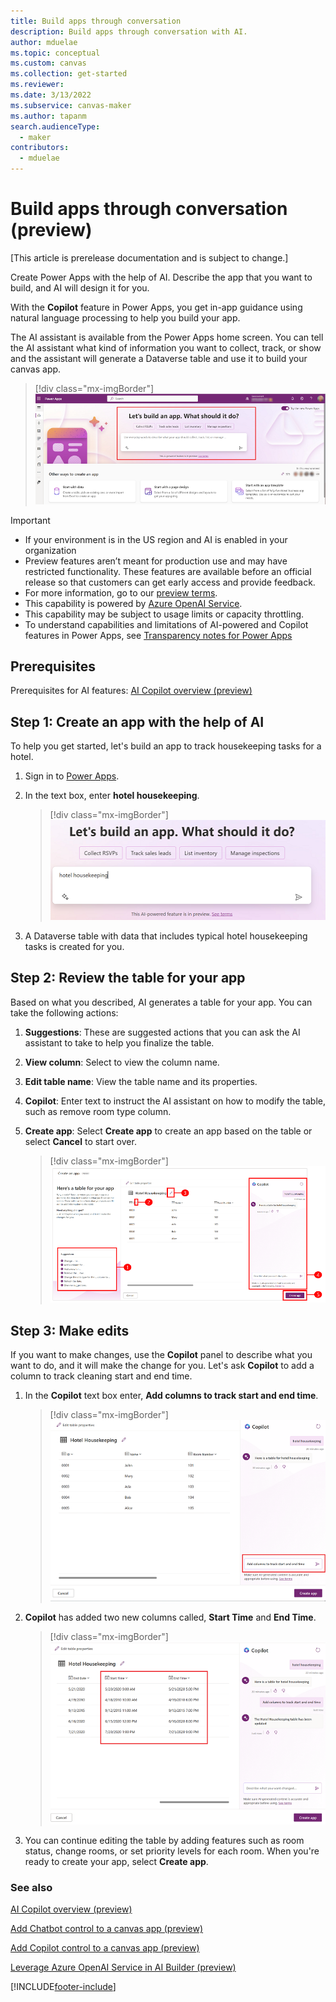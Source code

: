 ```yaml
---
title: Build apps through conversation
description: Build apps through conversation with AI.
author: mduelae
ms.topic: conceptual
ms.custom: canvas
ms.collection: get-started
ms.reviewer: 
ms.date: 3/13/2022
ms.subservice: canvas-maker
ms.author: tapanm
search.audienceType: 
  - maker
contributors:
  - mduelae
---
```


# Build apps through conversation (preview)

[This article is prerelease documentation and is subject to change.]

Create Power Apps with the help of AI. Describe the app that you want to build, and AI will design it for you.

With the **Copilot** feature in Power Apps, you get in-app guidance using natural language processing to help you build your app.

The AI assistant is available from the Power Apps home screen. You can tell the AI assistant what kind of information you want to collect, track, or show and the assistant will generate a Dataverse table and use it to build your canvas app.

> [!div class="mx-imgBorder"]
> ![Tell the AI assistant the information you want to track in your app.](media/artificial-intelligence/create-app-using-ai-1.png)

> [!IMPORTANT]
> - If your environment is in the US region and AI is enabled in your organization
> - Preview features aren’t meant for production use and may have restricted functionality. These features are available before an official release so that customers can get early access and provide feedback.
> - For more information, go to our [preview terms](https://go.microsoft.com/fwlink/?linkid=2189520).
> - This capability is powered by [ Azure OpenAI Service](/azure/cognitive-services/openai/overview).
> - This capability  may be subject to usage limits or capacity throttling.
> - To understand capabilities and limitations of AI-powered and Copilot features in Power Apps, see [Transparency notes for Power Apps](../common/transparency-note.md)



## Prerequisites

Prerequisites for AI features: [AI Copilot overview (preview)](ai-overview.md)


## Step 1: Create an app with the help of AI

To help you get started, let's build an app to track housekeeping tasks for a hotel.

1. Sign in to [Power Apps](https://make.powerapps.com).

2. In the text box, enter **hotel housekeeping**.

   > [!div class="mx-imgBorder"]
   > ![Describle your app.](media/artificial-intelligence/describe-your-app.png)

3. A Dataverse table with data that includes typical hotel housekeeping tasks is created for you.

## Step 2: Review the table for your app

Based on what you described, AI generates a table for your app. You can take the following actions:

1. **Suggestions**: These are suggested actions that you can ask the AI assistant to take to help you finalize the table.

2. **View column**: Select to view the column name.

3. **Edit table name**: View the table name and its properties.

4. **Copilot**: Enter text to instruct the AI assistant on how to modify the table, such as remove room type column.

5. **Create app**: Select **Create app** to create an app based on the table or select **Cancel** to start over.

   > [!div class="mx-imgBorder"]
   > ![Review table for your app.](media/artificial-intelligence/table-created.png)

## Step 3: Make edits

If you want to make changes, use the **Copilot** panel to describe what you want to do, and it will make the change for you. Let's ask **Copilot** to add a column to track cleaning start and end time.

1. In the **Copilot** text box enter, **Add columns to track start and end time**.

   > [!div class="mx-imgBorder"]
   > ![Enter text to tell Copilot how you want to edit the table.](media/artificial-intelligence/add-column.png)

2. **Copilot** has added two new columns called, **Start Time** and **End Time**.

   > [!div class="mx-imgBorder"]
   > ![Example of columns that Copilot created.](media/artificial-intelligence/column-created.png)


3. You can continue editing the table by adding features such as room status, change rooms, or set priority levels for each room. When you're ready to create your app, select **Create app**.

### See also

[AI Copilot overview (preview)](ai-overview.md)

[Add Chatbot control to a canvas app (preview)](add-ai-chatbot.md)

[Add Copilot control to a canvas app (preview)](add-ai-copilot.md)

[Leverage Azure OpenAI Service in AI Builder (preview)](/ai-builder/prebuilt-azure-openai) 



[!INCLUDE[footer-include](../../includes/footer-banner.md)]
